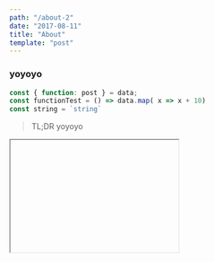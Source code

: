```yaml
---
path: "/about-2"
date: "2017-08-11"
title: "About"
template: "post"
---
```


### yoyoyo

```javascript
const { function: post } = data;
const functionTest = () => data.map( x => x + 10)
const string = `string`
```

> TL;DR yoyoyo

<iframe url="http://beastgrip.com" width="300" height="200"></iframe>